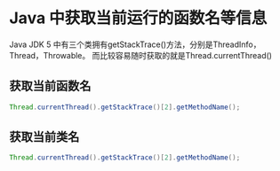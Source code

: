 # Java 中获取当前运行的函数名等信息
Java JDK 5 中有三个类拥有getStackTrace()方法，分别是ThreadInfo，Thread，Throwable。
而比较容易随时获取的就是Thread.currentThread()
## 获取当前函数名
```java
Thread.currentThread().getStackTrace()[2].getMethodName();
```

## 获取当前类名
```java
Thread.currentThread().getStackTrace()[2].getMethodName();
```

